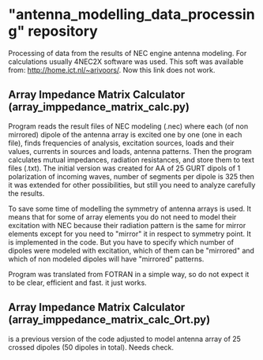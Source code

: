 # "antenna_modelling_data_processing" repository
Processing of data from the results of NEC engine antenna modeling. For
calculations usually 4NEC2X software was used.
This soft was available from: http://home.ict.nl/~arivoors/.
Now this link does not work.

##        Array Impedance Matrix Calculator (array_imppedance_matrix_calc.py)

Program reads the result files of NEC modeling (.nec) where each (of non
mirrored) dipole of the antenna array is excited one by one (one in each
file), finds frequencies of analysis,  excitation sources, loads and their
values, currents in sources and loads, antenna patterns.
Then the program calculates mutual impedances, radiation resistances,
and store them to text files (.txt).
The initial version was created for AA of 25 GURT dipols of 1 polarization
of incoming waves, number of segments per dipole is 325 then it was  extended
for other possibilities, but still you need to analyze carefully the results.

To save some time of modelling the symmetry of antenna arrays is used. It
means that for some of array elements you do not need to model their
excitation with NEC because their radiation pattern is the same for mirror
elements except for you need to "mirror" it in respect to symmetry point.
It is implemented in the code. But you have to specify which number of
dipoles were modeled with excitation, which of them can be "mirrored" and
which of non modeled dipoles will have "mirrored" patterns.

Program was translated from FOTRAN in a simple way, so do not expect it to be
clear, efficient and fast. it just works.


##        Array Impedance Matrix Calculator (array_imppedance_matrix_calc_Ort.py)
is a previous version of the code adjusted to model antenna array of 25
crossed dipoles (50 dipoles in total). Needs check.
